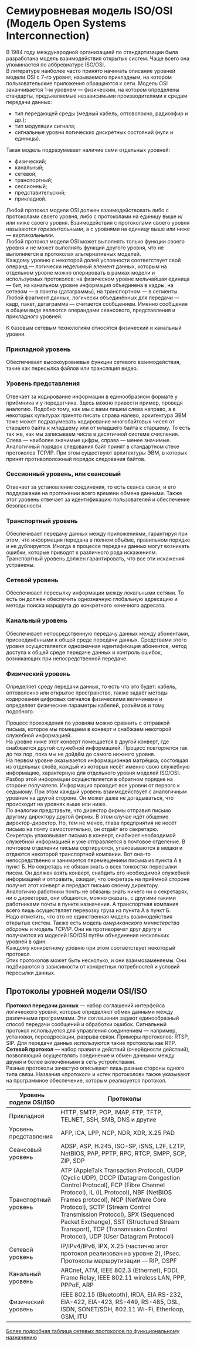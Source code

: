 # Семиуровневая модель ISO/OSI (Модель Open Systems Interconnection)
В 1984 году международной организацией по стандартизации была разработана модель взаимодействия открытых систем. Чаще всего она упоминается по аббревиатуре ISO/OSI.  
В литературе наиболее часто принято начинать описание уровней модели OSI с 7-го уровня, называемого прикладным, на котором пользовательские приложения обращаются к сети. Модель OSI заканчивается 1-м уровнем — физическим, на котором определены стандарты, предъявляемые независимыми производителями к средам передачи данных:  
- тип передающей среды (медный кабель, оптоволокно, радиоэфир и др.);
- тип модуляции сигнала;
- сигнальные уровни логических дискретных состояний (нули и единицы).  

Такая модель подразумевает наличие семи отдельных уровней: 
- физический;
- канальный;
- сетевой;
- транспортный;
- сессионный;
- представительский;
- прикладной.


Любой протокол модели OSI должен взаимодействовать либо с протоколами своего уровня, либо с протоколами на единицу выше и/или ниже своего уровня. Взаимодействия с протоколами своего уровня называются *горизонтальными*, а с уровнями на единицу выше или ниже — *вертикальными*.  
Любой протокол модели OSI может выполнять только функции своего уровня и не может выполнять функций другого уровня, что не выполняется в протоколах альтернативных моделей.  
Каждому уровню с некоторой долей условности соответствует свой операнд — логически неделимый элемент данных, которым на отдельном уровне можно оперировать в рамках модели и используемых протоколов: на физическом уровне мельчайшая единица — бит, на канальном уровне информация объединена в кадры, на сетевом — в пакеты (датаграммы), на транспортном — в сегменты. Любой фрагмент данных, логически объединённых для передачи — кадр, пакет, датаграмма — считается сообщением. Именно сообщения в общем виде являются операндами сеансового, представления и прикладного уровней.  

К базовым сетевым технологиям относятся физический и канальный уровни.  

### Прикладной уровень
Обеспечивает высокоуровневые функции сетевого взаимодействия, такие как пересылка файлов или трансляция видео. 
### Уровень представления 
Отвечает за кодирование информации в единообразном формате у приёмника и у передатчика. Здесь можно привести пример, проведя аналогию. Подобно тому, как мы с вами пишем слева направо, а в некоторых культурах принято писать справа налево, архитектура ЭВМ тоже может подразумевать кодирование многобайтовых чисел от старшего байта к младшему или от младшего байта к старшему. То есть так же, как мы записываем числа в десятичной системе счисления. Слева — наиболее значимые цифры, справа — менее значимые. Аналогичный порядок следования байт принят в стандартном стеке протоколов TCP/IP. При этом существуют архитектуры ЭВМ, в которых принят противоположный порядок следования байтов.
### Сессионный уровень, или сеансовый
Отвечает за установление соединения, то есть сеанса связи, и его поддержание на протяжении всего времени обмена данными. Также этот уровень отвечает за идентификацию пользователей и обеспечение безопасности. 
### Транспортный уровень
Обеспечивает передачу данных между приложениями, гарантируя при этом, что информация передана в полном объёме, правильном порядке и не дублируется. Иногда в процессе передачи данных могут возникать ошибки, которые приводят к различного рода искажениям. Транспортный уровень должен гарантировать, что все эти искажения устранены. 
### Сетевой уровень 
Обеспечивает пересылку информации между локальными сетями. То есть он должен обеспечить однозначную глобальную адресацию и методы поиска маршрута до конкретного конечного адресата. 
### Канальный уровень 
Обеспечивает непосредственную передачу данных между абонентами, присоединёнными к общей среде передачи данных. Средствами этого уровня осуществляется однозначная идентификация абонентов, метод доступа к общей среде передаче данных и контроль ошибок, возникающих при непосредственной передаче. 
### Физический уровень
Определяет среду передачи данных, то есть что это будет: кабель, оптоволокно или открытое пространство, также задаёт методы кодирования цифровых сигналов физическими величинами и определяет физические параметры кабелей, разъёмов и тому подобного.

Процесс прохождения по уровням можно сравнить с отправкой письма, которое мы помещаем в конверт и снабжаем некоторой служебной информацией.  
На уровне ниже этот конверт помещается в другой конверт, где снабжается другой служебной информацией. Процесс повторяется так до тех пор, пока мы не дойдём до самого нижнего уровня.  
На первом уровне оказывается информационная матрёшка, состоящая из отдельных слоёв, каждый из которых несёт именно свою служебную информацию, характерную для отдельного уровня моделей ISO/OSI. Разбор этой информации осуществляется в обратном порядке на стороне получателя. Информация проходит все уровни от первого к седьмому. При этом каждый уровень взаимодействует с аналогичным уровнем на другой стороне. Он может даже не догадываться, что происходит на уровнях выше или ниже.  
По аналогии представьте, что директор фирмы отправил письмо другому директору другой фирмы. В этом случае идёт общение директор-директор. Но, тем не менее, глава предприятия не несёт письмо на почту самостоятельно, он отдаёт его секретарю.  
Секретарь упаковывает письмо в конверт, снабжает необходимой служебной информацией и уже отправляется в почтовое отделение. В почтовом отделении письма сортируются, упаковываются в мешки и отдаются некоторой транспортной компании. Вот она-то непосредственно и занимается перемещением письма из пункта А в пункт Б. Но секретарь не обязан знать о всех тонкостях пересылки писем. Он должен взять конверт, снабдить его необходимой служебной информацией и отправить, ожидая, что секретарь на приёмной стороне получит этот конверт и передаст письмо своему директору.  
Аналогично работники почты не обязаны знать ничего ни о секретарях, ни о директорах, они общаются, можно сказать, с другими такими работниками почты в пункте назначения. А транспортная компания всего лишь осуществляет перевозку груза из пункта А в пункт Б.  
Надо отметить, что это не единственная модель взаимодействия открытых систем. Также есть модель *американского министерства обороны* и модель *TCP/IP*. Они не противоречат друг другу и получаются из моделей ISO/OSI путём объединения нескольких уровней в один.  
Каждому конкретному уровню при этом соответствует некоторый протокол.  
Этих протоколов может быть несколько, и они взаимозаменяемы. Они подбираются в зависимости от конкретных потребностей и условий пересылки данных.

## Протоколы уровней модели OSI/ISO

**Протокол передачи данных** — набор соглашений интерфейса логического уровня, которые определяют обмен данными между различными программами. Эти соглашения задают единообразный способ передачи сообщений и обработки ошибок. Сигнальный протокол используется для управления соединением — например, установки, переадресации, разрыва связи. Примеры протоколов: RTSP, SIP. Для передачи данных используются такие протоколы как RTP.  
**Сетево́й протокол** — набор правил и действий (очерёдности действий), позволяющий осуществлять соединение и обмен данными между двумя и более включёнными в сеть устройствами.  
Разные протоколы зачастую описывают лишь разные стороны одного типа связи. Названия «протокол» и «стек протоколов» также указывают на программное обеспечение, которым реализуется протокол.

| Уровень подели OSI/ISO | Протоколы |
|-|-|
| Прикладной | HTTP, SMTP, POP, IMAP, FTP, TFTP, TELNET, SSH, SMB, DNS и другие |
| Уровень представления | AFP, ICA, LPP, NCP, NDR, XDR, X.25 PAD |
| Cеансовый уровень | ADSP, ASP, H.245, ISO-SP, iSNS, L2F, L2TP, NetBIOS, PAP, PPTP, RPC, RTCP, SMPP, SCP, ZIP, SDP |
| Транспортный уровень | ATP (AppleTalk Transaction Protocol), CUDP (Cyclic UDP), DCCP (Datagram Congestion Control Protocol), FCP (Fibre Channel Protocol), IL (IL Protocol), NBF (NetBIOS Frames protocol), NCP (NetWare Core Protocol), SCTP (Stream Control Transmission Protocol), SPX (Sequenced Packet Exchange), SST (Structured Stream Transport), TCP (Transmission Control Protocol), UDP (User Datagram Protocol)|
| Сетевой уровень | IP/IPv4/IPv6, IPX, X.25 (частично этот протокол реализован на уровне 2), IPsec. Протоколы маршрутизации — RIP, OSPF|
| Канальный уровень | ARCnet, ATM, IEEE 802.3 (Ethernet), FDDI, Frame Relay, IEEE 802.11 wireless LAN, PPP, PPPoE, ARP |
| Физический уровень | IEEE 802.15 (Bluetooth), IRDA, EIA RS-232, EIA-422, EIA-423, RS-449, RS-485, DSL, ISDN, SONET/SDH, 802.11 Wi-Fi, Etherloop, GSM, ITU |

[Более подробная таблица сетевых протоколов по функциональному назначению](https://ru.wikipedia.org/wiki/Таблица_сетевых_протоколов_по_функциональному_назначению)
